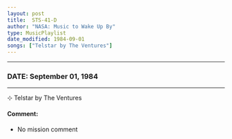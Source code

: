 ```yaml
---
layout: post
title:  STS-41-D
author: "NASA: Music to Wake Up By"
type: MusicPlaylist
date_modified: 1984-09-01
songs: ["Telstar by The Ventures"]
---
```


----
### DATE: September 01, 1984
----
⊹ Telstar by The Ventures

#### Comment:
* No mission comment



<br/>
<center>
	<a target="_blank"
	   href="https://twitter.com/intent/tweet?hashtags=Space,NASA,Playlist,NASAWakeupCalls,SpaceProgram&text={{ page.author}}, '{{ page.songs.first }}' {{ page.title }}, {{ page.date | date: '%B %d, %Y' }}. {{ site.url }}{{ page.url }} @nasawakeupcalls">
	   <i class="fab fa-twitter" alt="Tweet this page" style="font-size: 1.3em;"></i>
	</a>
	&nbsp; 	<i class="fas fa-user-astronaut" style="font-size: 1.5em;"></i> &nbsp;
    <a type="amzn" search="'Telstar by The Ventures'" category="popular music">
        <i class="fab fa-amazon" style="font-size: 1.3em;"></i>
    </a>
</center>
